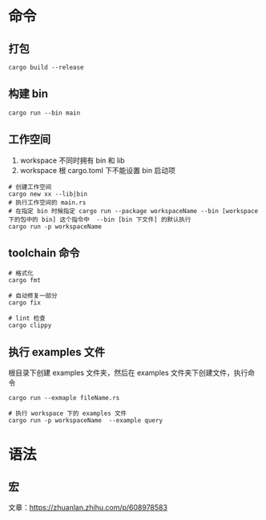 # 命令

## 打包

```shell
cargo build --release
```
## 构建 bin

```shell
cargo run --bin main
```

## 工作空间
1. workspace 不同时拥有 bin 和 lib
2. workspace 根 cargo.toml 下不能设置 bin 启动项
```shell
# 创建工作空间
cargo new xx --lib|bin
# 执行工作空间的 main.rs 
# 在指定 bin 时候指定 cargo run --package workspaceName --bin [workspace 下的包中的 bin] 这个指令中  --bin [bin 下文件] 的默认执行
cargo run -p workspaceName
```

## toolchain 命令

```shell
# 格式化
cargo fmt

# 自动修复一部分
cargo fix

# lint 检查
cargo clippy
```

## 执行 examples 文件
根目录下创建 examples 文件夹，然后在 examples 文件夹下创建文件，执行命令
```shell
cargo run --exmaple fileName.rs

# 执行 workspace 下的 examples 文件
cargo run -p workspaceName  --example query
```

# 语法

## 宏
文章：https://zhuanlan.zhihu.com/p/608978583
